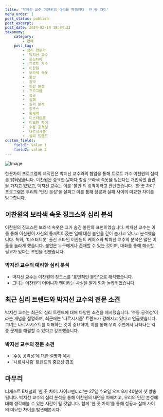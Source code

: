 ```yaml
---
title: '박지선 교수 이찬원의 심리를 파헤치다  한 끗 차이'
menu_order: 1
post_status: publish
post_excerpt: 
post_date: 2024-02-14 18:04:32
taxonomy:
    category:
        - 연예
    post_tag:
        - 심리 전문가
        -  박지선 교수
        -  한끗차이
        -  트로트 가수
        -  이찬원
        -  보라색 속옷
        -  불안
        -  강박
        -  인간 본성
        -  프로그램
        -  성공
        -  실패
        -  심리 분석
        -  징크스
        -  통제력
        -  미스터트롯
        -  미묘한 차이
        -  수동 공격성
        -  나르시시즘
        -  심리 트렌드
custom_fields:
    field1: value 1
    field2: value 2
---
```


![Image](https://mimgnews.pstatic.net/image/076/2024/02/13/2024021301000842900112751_20240213150911444.jpg?type=w540)

한끗차이 프로그램의 제작진은 박지선 교수와의 협업을 통해 트로트 가수 이찬원의 심리를 밝혀냈습니다. 이찬원은 중요한 날마다 항상 보라색 속옷을 입는다는 개인적인 습관을 가지고 있었고, 박지선 교수는 이를 '불안'의 강박이라고 진단했습니다. '한 끗 차이' 프로그램은 우리의 '인간 본성'을 살피고 이를 통해 성공과 실패 사이의 미묘한 차이를 탐구합니다.
## 이찬원의 보라색 속옷 징크스와 심리 분석
이찬원의 징크스인 보라색 속옷은 그가 숨긴 불안의 표현이었습니다. 박지선 교수는 이를 통해 이찬원이 자신의 통제력이及는 일에 대한 불안을 깊이 숨기고 있다고 분석했습니다. 특히, '미스터트롯' 출신 스타인 이찬원의 케이스와 박지선 교수의 분석은 많은 이들을 놀라게 했습니다. 불안은 누구에게나 존재할 수 있는 것이며, 대화를 통해 해소할 필요가 있다는 조언을 전했습니다.
### 박지선 교수의 예리한 심리 분석
- 박지선 교수는 이찬원의 징크스를 '표면적인 불안'으로 해석했습니다.
- 그녀는 이찬원의 어머니가 팬이라는 사실을 알게 되자 놀라워했습니다.
## 최근 심리 트렌드와 박지선 교수의 전문 소견
박지선 교수는 최근의 심리 트렌드에 대해 다양한 소견을 제시했습니다. '수동 공격성'이라는 개념을 설명하며, 최근에는 '나르시시즘' 트렌드가 강해지고 있다고 언급했습니다. 그녀는 나르시시스트를 이해하는 것이 중요하며, 이를 통해 우리 주변에서 나타나는 각종 문제를 해결할 수 있다고 강조했습니다.
### 박지선 교수의 전문 소견
- '수동 공격성'에 대한 설명과 예시
- '나르시시즘' 트렌드의 중요성 강조
## 마무리
티캐스트 E채널의 '한 끗 차이: 사이코멘터리'는 27일 수요일 오후 8시 40분에 첫 방송됩니다. 박지선 교수의 심리 분석을 통해 이찬원의 내면을 파헤치고, 우리의 인간 본성에 대해 생각해볼 수 있는 시간이 될 것입니다. 함께 '한 끗 차이'를 통해 성공과 실패 사이의 미묘한 차이를 발견해봅시다.
